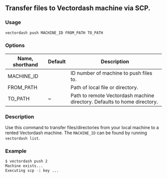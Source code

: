 ## Transfer files to Vectordash machine via SCP.

### Usage
```bash
vectordash push MACHINE_ID FROM_PATH TO_PATH
```

### Options
| Name, shorthand | Default | Description |
| --------------- | ------- | ----------- |
| MACHINE_ID |      | ID number of machine to push files to. |
| FROM_PATH |      | Path of local file or directory. |
| TO_PATH | ~ | Path to remote Vectordash machine directory. Defaults to home directory. |

### Description
Use this command to transfer files/directories from your local machine to a rented Vectordash machine. The `MACHINE_ID` can be found by running `vectordash list`. 


### Example
```bash
$ vectordash push 2 
Machine exists...
Executing scp -i key ...
```

